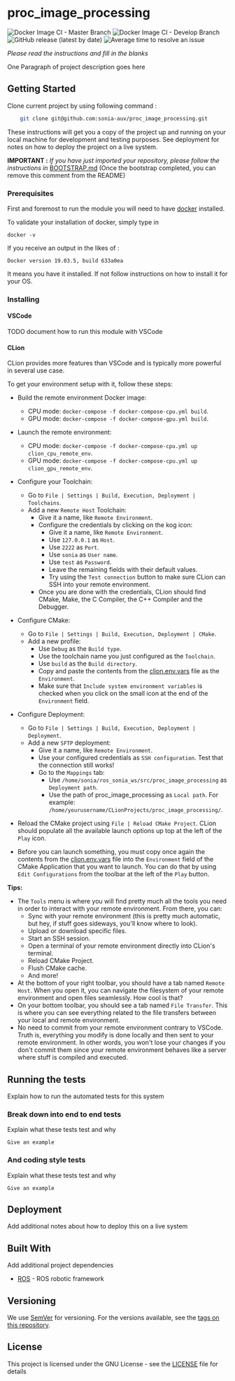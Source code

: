 # proc_image_processing

![Docker Image CI - Master Branch](https://github.com/sonia-auv/proc_image_processing/workflows/Docker%20Image%20CI%20-%20Master%20Branch/badge.svg)
![Docker Image CI - Develop Branch](https://github.com/sonia-auv/proc_image_processing/workflows/Docker%20Image%20CI%20-%20Develop%20Branch/badge.svg?branch=develop)
![GitHub release (latest by date)](https://img.shields.io/github/v/release/sonia-auv/proc_image_processing)
![Average time to resolve an issue](https://isitmaintained.com/badge/resolution/sonia-auv/proc_image_processing.svg)

*Please read the instructions and fill in the blanks*

One Paragraph of project description goes here

## Getting Started

Clone current project by using following command :

```bash
    git clone git@github.com:sonia-auv/proc_image_processing.git
```

These instructions will get you a copy of the project up and running on your local machine for development and testing
purposes. See deployment for notes on how to deploy the project on a live system.

**IMPORTANT :** *If you have just imported your repository, please follow the instructions
in* [BOOTSTRAP.md](BOOTSTRAP.md) (Once the bootstrap completed, you can remove this comment from the README)

### Prerequisites

First and foremost to run the module you will need to
have [docker](https://www.docker.com/get-started?utm_source=google&utm_medium=cpc&utm_campaign=getstarted&utm_content=sitelink&utm_term=getstarted&utm_budget=growth&gclid=CjwKCAjw57b3BRBlEiwA1Imytuv9VRFX5Z0INBaD3JJNSUmadgQh7ZYWTw_r-yFn2S4XjZTsLbNnnBoCPsIQAvD_BwE)
installed.

To validate your installation of docker, simply type in

```
docker -v
```

If you receive an output in the likes of :

```
Docker version 19.03.5, build 633a0ea
```

It means you have it installed. If not follow instructions on how to install it for your OS.

### Installing

#### VSCode

TODO document how to run this module with VSCode

#### CLion

CLion provides more features than VSCode and is typically more powerful in several use case.

To get your environment setup with it, follow these steps:

- Build the remote environment Docker image:
    - CPU mode: `docker-compose -f docker-compose-cpu.yml build`.
    - GPU mode: `docker-compose -f docker-compose-gpu.yml build`.


- Launch the remote environment:
    - CPU mode: `docker-compose -f docker-compose-cpu.yml up clion_cpu_remote_env`.
    - GPU mode: `docker-compose -f docker-compose-cpu.yml up clion_gpu_remote_env`.


- Configure your Toolchain:
    - Go to `File | Settings | Build, Execution, Deployment | Toolchains`.
    - Add a new `Remote Host` Toolchain:
        - Give it a name, like `Remote Environment`.
        - Configure the credentials by clicking on the kog icon:
            - Give it a name, like `Remote Environment`.
            - Use `127.0.0.1` as `Host`.
            - Use `2222` as `Port`.
            - Use `sonia` as `User name`.
            - Use `test` as `Password`.
            - Leave the remaining fields with their default values.
            - Try using the `Test connection` button to make sure CLion can SSH into your remote environment.
        - Once you are done with the credentials, CLion should find CMake, Make, the C Compiler, the C++ Compiler and
          the Debugger.


- Configure CMake:
    - Go to `File | Settings | Build, Execution, Deployment | CMake`.
    - Add a new profile:
        - Use `Debug` as the `Build type`.
        - Use the toolchain name you just configured as the `Toolchain`.
        - Use `build` as the `Build directory`.
        - Copy and paste the contents from the [clion.env.vars](clion.env.vars) file as the `Environment`.
        - Make sure that `Include system environment variables` is checked when you click on the small icon at the end
          of the `Environment` field.


- Configure Deployment:
    - Go to `File | Settings | Build, Execution, Deployment | Deployment`.
    - Add a new `SFTP` deployment:
        - Give it a name, like `Remote Environment`.
        - Use your configured credentials as `SSH configuration`. Test that the connection still works!
        - Go to the `Mappings` tab:
            - Use `/home/sonia/ros_sonia_ws/src/proc_image_processing` as `Deployment path`.
            - Use the path of proc_image_processing as `Local path`. For
              example: `/home/yourusername/CLionProjects/proc_image_processing/`.

- Reload the CMake project using `File | Reload CMake Project`. CLion should populate all the available launch options
  up top at the left of the `Play` icon.


- Before you can launch something, you must copy once again the contents from the [clion.env.vars](clion.env.vars) file
  into the `Environment` field of the CMake Application that you want to launch. You can do that by
  using `Edit Configurations` from the toolbar at the left of the `Play` button.

**Tips:**

- The `Tools` menu is where you will find pretty much all the tools you need in order to interact with your remote
  environment. From there, you can:
    - Sync with your remote environment (this is pretty much automatic, but hey, if stuff goes sideways, you'll know
      where to look).
    - Upload or download specific files.
    - Start an SSH session.
    - Open a terminal of your remote environment directly into CLion's terminal.
    - Reload CMake Project.
    - Flush CMake cache.
    - And more!
- At the bottom of your right toolbar, you should have a tab named `Remote Host`. When you open it, you can navigate the
  filesystem of your remote environment and open files seamlessly. How cool is that?
- On your bottom toolbar, you should see a tab named `File Transfer`. This is where you can see everything related to
  the file transfers between your local and remote environment.
- No need to commit from your remote environment contrary to VSCode. Truth is, everything you modify is done locally and
  then sent to your remote environment. In other words, you won't lose your changes if you don't commit them since your
  remote environment behaves like a server where stuff is compiled and executed.

## Running the tests

Explain how to run the automated tests for this system

### Break down into end to end tests

Explain what these tests test and why

```
Give an example
```

### And coding style tests

Explain what these tests test and why

```
Give an example
```

## Deployment

Add additional notes about how to deploy this on a live system

## Built With

Add additional project dependencies

* [ROS](http://wiki.ros.org/) - ROS robotic framework

## Versioning

We use [SemVer](http://semver.org/) for versioning. For the versions available, see
the [tags on this repository](https://github.com/your/project/tags).

## License

This project is licensed under the GNU License - see the [LICENSE](LICENSE) file for details
